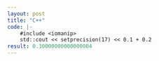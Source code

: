 ```yaml
---
layout: post
title: "C++"
code: |-
    #include <iomanip>
    std::cout << setprecision(17) << 0.1 + 0.2
result: 0.30000000000000004
---
```

